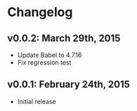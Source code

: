 # Changelog

## v0.0.2: March 29th, 2015

- Update Babel to 4.7.16
- Fix regression test

## v0.0.1: February 24th, 2015

- Initial release
